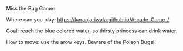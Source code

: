 Miss the Bug Game:

Where can you play: https://karanjariwala.github.io/Arcade-Game-/

Goal: reach the blue colored water, so thirsty princess can drink water.

How to move: use the arow keys. Beware of the Poison Bugs!!

